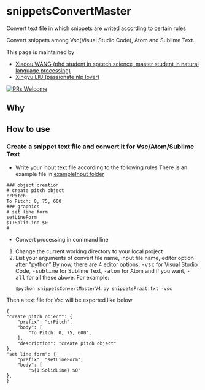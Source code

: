 # snippetsConvertMaster
Convert text file in which snippets are writed according to certain rules

Convert snippets among Vsc(Visual Studio Code), Atom and Sublime Text.

This page is maintained by

* [Xiaoou WANG (phd student in speech science, master student in natural language processing)](http://xiaoouwang.github.io)
* [Xingyu LIU (passionate nlp lover)](https://github.com/xingyuliuNLP)

[![PRs Welcome](https://img.shields.io/badge/PRs-welcome-brightgreen.svg?style=flat-square)](http://makeapullrequest.com)

## Why


## How to use
### Create a snippet text file and convert it for Vsc/Atom/Sublime Text
* Write your input text file according to the following rules
There is an example file in [exampleInput folder](https://github.com/xingyuliuNLP/snippetsConvertMaster/blob/master/exampleInput/snippetsPraat.txt)

```
### object creation
# create pitch object
crPitch
To Pitch: 0, 75, 600
### graphics
# set line form
setLineForm
$1:SolidLine $0
#
```
* Convert processing in command line
1. Change the current working directory to your local project
2. List your arguments of convert file name, input file name, editor option after "python"
	 By now, there are 4 editor options: <kbd>-vsc</kbd> for Visual Studio Code, <kbd>-sublime</kbd> for Sublime Text, <kbd>-atom</kbd> for Atom and if you want, <kbd>-all</kbd> for all these above.
   For example:
	 ```
   $python snippetsConvertMasterV4.py snippetsPraat.txt -vsc
	 ```
Then a text file for Vsc will be exported like below
```
{
"create pitch object": {
	"prefix": "crPitch",
	"body": [
		"To Pitch: 0, 75, 600",
	],
	"description": "create pitch object"
},
"set line form": {
	"prefix": "setLineForm",
	"body": [
		"${1:SolidLine} $0"
},
}

```